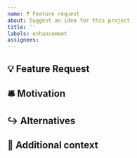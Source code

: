```yaml
---
name: ❓ Feature request
about: Suggest an idea for this project 
title: ''
labels: enhancement
assignees:
---
```


## 💡 Feature Request

<!-- A clear and concise description of the feature proposal. -->

## 🛎 Motivation

<!-- Please describe the motivation for this proposal. -->

## ↪ Alternatives

<!-- A clear and concise description of any alternative solutions or features you've considered. -->

## 📎 Additional context

<!-- Add any other context or screenshots about the feature request here. -->
